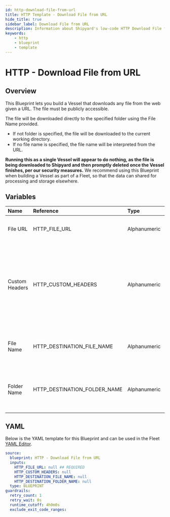 ```yaml
---
id: http-download-file-from-url
title: HTTP Template - Download File from URL
hide_title: true
sidebar_label: Download File from URL
description: Information about Shipyard's low-code HTTP Download File from URL blueprint. Download any publicly available file from the web given a specific URL.
keywords:
    - http
    - blueprint
    - template
---
```


# HTTP - Download File from URL

## Overview

This Blueprint lets you build a Vessel that downloads any file from the web given a URL. The file must be publicly accessible. 

The file will be downloaded directly to the specified folder using the File Name provided.
- If not folder is specified, the file will be downloaded to the current working directory.
- If no file name is specified, the file name will be interpreted from the URL.

**Running this as a single Vessel will appear to do nothing, as the file is being downloaded to Shipyard and then promptly deleted once the Vessel finishes, per our security measures.** We recommend using this Blueprint when building a Vessel as part of a Fleet, so that the data can shared for processing and storage elsewhere. 



## Variables

| Name           | Reference                    | Type         | Required           | Default | Options | Description                                                                                                |
|:---------------|:-----------------------------|:-------------|:-------------------|:--------|:--------|:-----------------------------------------------------------------------------------------------------------|
| File URL       | HTTP_FILE_URL                | Alphanumeric | :white_check_mark: | -       | -       | URL to run a download request against.                                                                     |
| Custom Headers | HTTP_CUSTOM_HEADERS          | Alphanumeric | :heavy_minus_sign: | -       | -       | A dictionary of additional headers that you want sent to the URL where the download request is being made. |
| File Name      | HTTP_DESTINATION_FILE_NAME   | Alphanumeric | :heavy_minus_sign: | -       | -       | If left blank, will try to interpret the file name from the URL.                                           |
| Folder Name    | HTTP_DESTINATION_FOLDER_NAME | Alphanumeric | :heavy_minus_sign: | -       | -       | If left blank, the file will be created in the current working directory.                                  |


## YAML

Below is the YAML template for this Blueprint and can be used in the Fleet [YAML Editor](../../reference/fleets/yaml-editor.md).

```yaml
source:
  blueprint: HTTP - Download File from URL
  inputs:
    HTTP_FILE_URL: null ## REQUIRED
    HTTP_CUSTOM_HEADERS: null 
    HTTP_DESTINATION_FILE_NAME: null 
    HTTP_DESTINATION_FOLDER_NAME: null 
  type: BLUEPRINT
guardrails:
  retry_count: 1
  retry_wait: 0s
  runtime_cutoff: 4h0m0s
  exclude_exit_code_ranges:
```
